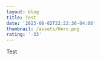 ```yaml
---
layout: blog
title: Test
date: '2023-08-02T22:22:36-04:00'
thumbnail: /assets/Hero.png
rating: '-33'
---
```

Test
